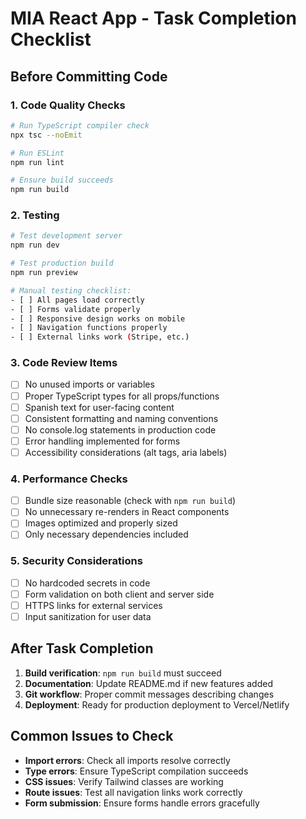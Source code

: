 # MIA React App - Task Completion Checklist

## Before Committing Code

### 1. Code Quality Checks
```bash
# Run TypeScript compiler check
npx tsc --noEmit

# Run ESLint
npm run lint

# Ensure build succeeds
npm run build
```

### 2. Testing
```bash
# Test development server
npm run dev

# Test production build
npm run preview

# Manual testing checklist:
- [ ] All pages load correctly
- [ ] Forms validate properly
- [ ] Responsive design works on mobile
- [ ] Navigation functions properly
- [ ] External links work (Stripe, etc.)
```

### 3. Code Review Items
- [ ] No unused imports or variables
- [ ] Proper TypeScript types for all props/functions
- [ ] Spanish text for user-facing content
- [ ] Consistent formatting and naming conventions
- [ ] No console.log statements in production code
- [ ] Error handling implemented for forms
- [ ] Accessibility considerations (alt tags, aria labels)

### 4. Performance Checks
- [ ] Bundle size reasonable (check with `npm run build`)
- [ ] No unnecessary re-renders in React components
- [ ] Images optimized and properly sized
- [ ] Only necessary dependencies included

### 5. Security Considerations
- [ ] No hardcoded secrets in code
- [ ] Form validation on both client and server side
- [ ] HTTPS links for external services
- [ ] Input sanitization for user data

## After Task Completion
1. **Build verification**: `npm run build` must succeed
2. **Documentation**: Update README.md if new features added
3. **Git workflow**: Proper commit messages describing changes
4. **Deployment**: Ready for production deployment to Vercel/Netlify

## Common Issues to Check
- **Import errors**: Check all imports resolve correctly
- **Type errors**: Ensure TypeScript compilation succeeds
- **CSS issues**: Verify Tailwind classes are working
- **Route issues**: Test all navigation links work correctly
- **Form submission**: Ensure forms handle errors gracefully
